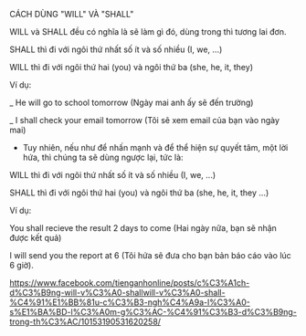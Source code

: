 CÁCH DÙNG "WILL" VÀ "SHALL"

WILL và SHALL đều có nghĩa là sẽ làm gì đó, dùng trong thì tương lai đơn.

SHALL thì đi với ngôi thứ nhất số ít và số nhiều (I, we, ...)

WILL thì đi với ngôi thứ hai (you) và ngôi thứ ba (she, he, it, they)

Ví dụ:

_ He will go to school tomorrow (Ngày mai anh ấy sẽ đến trường)

_ I shall check your email tomorrow (Tôi sẽ xem email của bạn vào ngày mai)

* Tuy nhiên, nếu như để nhấn mạnh và để thể hiện sự quyết tâm, một lời hứa, thì chúng ta sẽ dùng ngược lại, tức là:

WILL thì đi với ngôi thứ nhất số ít và số nhiều (I, we, ...)

SHALL thì đi với ngôi thứ hai (you) và ngôi thứ ba (she, he, it, they ...)

Ví dụ:

You shall recieve the result 2 days to come (Hai ngày nữa, bạn sẽ nhận được kết quả)

I will send you the report at 6 (Tôi hứa sẽ đưa cho bạn bản báo cáo vào lúc 6 giờ).


https://www.facebook.com/tienganhonline/posts/c%C3%A1ch-d%C3%B9ng-will-v%C3%A0-shallwill-v%C3%A0-shall-%C4%91%E1%BB%81u-c%C3%B3-ngh%C4%A9a-l%C3%A0-s%E1%BA%BD-l%C3%A0m-g%C3%AC-%C4%91%C3%B3-d%C3%B9ng-trong-th%C3%AC/10153190531620258/